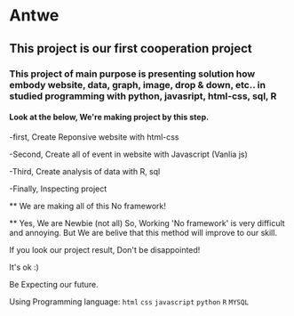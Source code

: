# Antwe
## This project is our first cooperation project

### This project of main purpose is presenting solution how embody website, data, graph, image, drop & down, etc.. in studied programming with python, javasript, html-css, sql, R

#### Look at the below, We're making project by this step.

-first, Create Reponsive website with html-css

-Second, Create all of event in website with Javascript (Vanlia js)

-Third, Create analysis of data with R, sql

-Finally, Inspecting project 


** We are making all of this No framework! 

** Yes, We are Newbie (not all) So, Working 'No framework' is very difficult and annoying. But We are belive that this method will improve to our skill.

If you look our project result, Don't be disappointed! 

It's ok :) 

Be Expecting our future.






Using Programming language: `html` `css` `javascript` `python` `R` `MYSQL`
